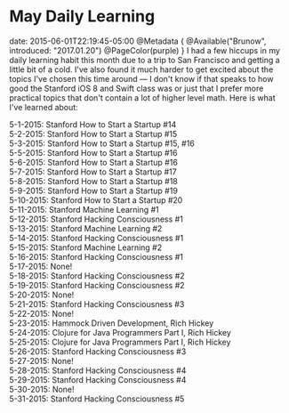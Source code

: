 # May Daily Learning
date: 2015-06-01T22:19:45-05:00
@Metadata {
  @Available("Brunow", introduced: "2017.01.20")
  @PageColor(purple)
}
I had a few hiccups in my daily learning habit this month due to a trip to San Francisco and getting a little bit of a cold. I've also found it much harder to get excited about the topics I've chosen this time around &mdash; I don't know if that speaks to how good the Stanford iOS 8 and Swift class was or just that I prefer more practical topics that don't contain a lot of higher level math. Here is what I've learned about:

5-1-2015: Stanford How to Start a Startup #14  
5-2-2015: Stanford How to Start a Startup #15  
5-3-2015: Stanford How to Start a Startup #15, #16  
5-5-2015: Stanford How to Start a Startup #16  
5-6-2015: Stanford How to Start a Startup #16  
5-7-2015: Stanford How to Start a Startup #17  
5-8-2015: Stanford How to Start a Startup #18  
5-9-2015: Stanford How to Start a Startup #19  
5-10-2015: Stanford How to Start a Startup #20  
5-11-2015: Stanford Machine Learning #1  
5-12-2015: Stanford Hacking Consciousness #1  
5-13-2015: Stanford Machine Learning #2  
5-14-2015: Stanford Hacking Consciousness #1  
5-15-2015: Stanford Machine Learning #2  
5-16-2015: Stanford Hacking Consciousness #1  
5-17-2015: None!  
5-18-2015: Stanford Hacking Consciousness #2  
5-19-2015: Stanford Hacking Consciousness #2  
5-20-2015: None!  
5-21-2015: Stanford Hacking Consciousness #3  
5-22-2015: None!  
5-23-2015: Hammock Driven Development, Rich Hickey  
5-24-2015: Clojure for Java Programmers Part I, Rich Hickey  
5-25-2015: Clojure for Java Programmers Part I, Rich Hickey  
5-26-2015: Stanford Hacking Consciousness #3  
5-27-2015: None!  
5-28-2015: Stanford Hacking Consciousness #4  
5-29-2015: Stanford Hacking Consciousness #4  
5-30-2015: None!  
5-31-2015: Stanford Hacking Consciousness #5  
